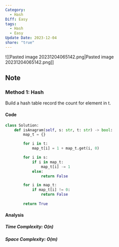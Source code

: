 ```yaml
---
Category:
  - Hash
Diff: Easy
tags:
  - Hash
  - Easy
Update Date: 2023-12-04
share: "true"
---
```


![[Pasted image 20231204065142.png|Pasted image 20231204065142.png]]
## Note
### Method 1: Hash
Build a hash table record the count for element in t.
#### Code
```python
class Solution:
    def isAnagram(self, s: str, t: str) -> bool:
        map_t = {}

        for i in t:
            map_t[i] = 1 + map_t.get(i, 0)

        for i in s:
            if i in map_t:
                map_t[i] -= 1
            else:
                return False

        for i in map_t:
            if map_t[i] != 0:
                return False
        
        return True
```
#### Analysis
##### Time Complexity: $O(n)$
##### Space Complexity: $O(m)$

